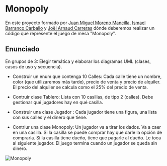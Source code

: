 # Monopoly

En este proyecto formado por [Juan Miguel Moreno Mancilla](https://github.com/Reynn92), [Ismael Barranco Carballo](https://github.com/Isbarcar1249) y [Joël Arnaud Carreras](https://github.com/SagittariusITG) dónde deberemos realizar un código que represente el juego de mesa "Monopoly".

## Enunciado

En grupos de 3: Elegir temática y elaborar los diagramas UML (clases, casos de uso y secuencia).


* Construir un enum que contenga 10 Calles: Cada calle tiene un nombre, color (que utilizaremos más tarde), precio de venta y precio de alquiler. El precio del alquiler se calcula como el 25% del precio de venta.
* Contruir clase Tablero: Lista con 10 casillas, de tipo 2 (calles). Debe gestionar qué jugadores hay en qué casilla.

* Construir una clase Jugador : Cada jugador tiene una figura, una lista con sus calles  y el dinero que tiene.
* Contriur una clase Monopoly: Un jugador va a tirar los dados. Va a caer en una casilla. Si la casilla se puede comprar hay que darle la opción de comprarla. Si la casilla tiene dueño, tiene que pagarle al dueño. Le toca al siguiente jugador. El juego termina cuando un jugador se queda sin dinero.

![Monopoly](https://i.pinimg.com/originals/ae/26/ba/ae26bab2aa7b6620d816db7a126f1a20.jpg)